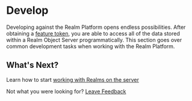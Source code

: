 # Develop

Developing against the Realm Platform opens endless possibilities.  After obtaining a [feature token](https://realm.io/trial/realm-professional-edition/), you are able to access all of the data stored within a Realm Object Server programmatically.  This section goes over common development tasks when working with the Realm Platform.  

## What's Next?  

Learn how to start [working with Realms on the server](working-with-realms-on-the-server/)



Not what you were looking for? [Leave Feedback](https://www.getfeedback.com/r/uO1Zl0vE)

